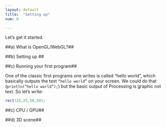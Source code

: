 ```yaml
---
layout: default
title:  "Setting up"
num: 0

---
```


Let’s get it started.

##a) What is OpenGL/WebGL?##

##b) Setting up ##

##c) Running your first program##


One of the classic first programs one writes is called “hello world”, which basically outputs the text `“hello world”` on your screen. We could do that (`println(“hello world”);`) but the basic output of Processing is graphic not text. So let’s write:

```java
rect(25,25,50,50);    
```

##c) CPU / GPU##

##d) 3D scene##



